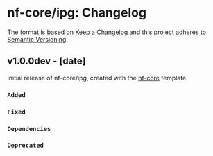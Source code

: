 # nf-core/ipg: Changelog

The format is based on [Keep a Changelog](https://keepachangelog.com/en/1.0.0/)
and this project adheres to [Semantic Versioning](https://semver.org/spec/v2.0.0.html).

## v1.0.0dev - [date]

Initial release of nf-core/ipg, created with the [nf-core](https://nf-co.re/) template.

### `Added`

### `Fixed`

### `Dependencies`

### `Deprecated`
